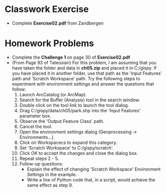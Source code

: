 # Classwork Exercise
- Complete **Exercise02.pdf** from Zandbergen

# Homework Problems
- Complete the **Challenge 1** on page 30 of **Exercise02.pdf**
- (From Page 93 of Tateosian) For this problem, I am assuming that you have taken the folder and data in **ch05.zip** and placed it in C:/gispy. If you have placed it in another folder, use that path as the 'Input Features' path and 'Scratch Workspace' path. Try the following steps to experiment with environment settings and answer the questions that follow:
  1. Launch ArcCatalog (or ArcMap).
  2. Search for the Buffer (Analysis) tool in the search window.
  3. Double click on the tool link to launch the tool dialog.
  4. Drag C:/gispy/data/ch05/park.shp into the 'Input Features' parameter box.
  5. Observe the 'Output Feature Class' path.
  6. Cancel the tool.
  7. Open the environment settings dialog (Geoprocessing -> Environments...).
  8. Click on Workspacecs to expand this category.
  9. Set 'Scratch Workspace' to C:/gispy/scratch'.
  10. Click OK to accept the changes and close the dialog box.
  11. Repeat steps 2 - 5.
  12. Follow-up questions:
      - Explain the effect of changing 'Scratch Workspace' Environment Settings in the example.
      - Write a line of Python code that, in a script, would achieve the same effect as step 9.
